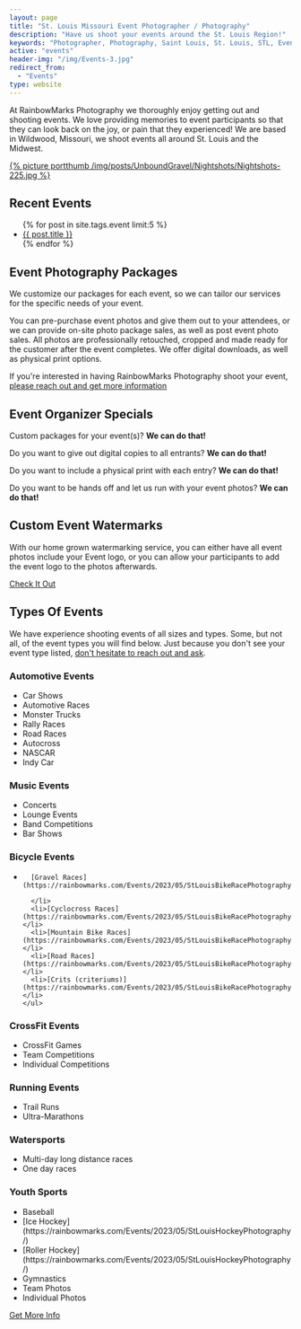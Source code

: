 ```yaml
---
layout: page
title: "St. Louis Missouri Event Photographer / Photography"
description: "Have us shoot your events around the St. Louis Region!"
keywords: "Photographer, Photography, Saint Louis, St. Louis, STL, Event, Event Photos, Races, Bike Race, Car Race, Car Racing, Automotive"
active: "events"
header-img: "/img/Events-3.jpg"
redirect_from: 
  - "Events"
type: website
---
```

At RainbowMarks Photography we thoroughly enjoy getting out and shooting events. We love providing memories to event participants so that they can look back on the joy, or pain that they experienced! We are based in Wildwood, Missouri, we shoot events all around St. Louis and the Midwest. 

<div class="row">
  <div class="col-4">
    <a href="https://rainbowmarks.com/blog/">{% picture portthumb /img/posts/UnboundGravel/Nightshots/Nightshots-225.jpg %}
    </a>
  </div>
  <div class="col-8">
  <h2>Recent Events</h2>
    <ul>
     {% for post in site.tags.event limit:5 %}    
          <li><a href="{{ post.url | prepend: site.baseurl }}">{{ post.title }}</a> </li>          
      {% endfor %}    
    </ul>
  </div>
</div>

<div class="row">
  <div class="col-6">
    <h2>Event Photography Packages</h2>
    <p>We customize our packages for each event, so we can tailor our services for the specific needs of your event.</p>
    <p>You can pre-purchase event photos and give them out to your attendees, or we can provide on-site photo package sales, as well as post event photo sales. All photos are professionally retouched, cropped and made ready for the customer after the event completes. We offer digital downloads, as well as physical print options.</p>
    <p>If you're interested in having RainbowMarks Photography shoot your event, <a href="https://www.chrishammond.com/Contact" class="btn btn-primary">please reach out and get more information</a></p>
  </div>
  <div class="col-6"> 
    <h2>Event Organizer Specials</h2>
    <p>Custom packages for your event(s)? <strong>We can do that!</strong> </p>
    <p>Do you want to give out digital copies to all entrants? <strong>We can do that!</strong> </p>
    <p>Do you want to include a physical print with each entry? <strong>We can do that!</strong> </p>
    <p>Do you want to be hands off and let us run with your event photos? <strong>We can do that!</strong> </p>
  </div>
</div>


<div class="row">
  <div class="col-12">
  <h2>Custom Event Watermarks</h2>
  <p>With our home grown watermarking service, you can either have all event photos include your Event logo, or you can allow your participants to add the event logo to the photos afterwards.</p>
  <a href="https://photomark.co" class="btn btn-primary">Check It Out</a>
  </div>
</div>

## Types Of Events
We have experience shooting events of all sizes and types. Some, but not all, of the event types you will find below. Just because you don't see your event type listed, [don't hesitate to reach out and ask](https://www.chrishammond.com/Contact).

<div class="row">
  <div class="col-6">
    <h3>Automotive Events</h3>
    <ul>
      <li>Car Shows</li>
      <li>Automotive Races</li>
      <li>Monster Trucks</li>
      <li>Rally Races</li>
      <li>Road Races</li>
      <li>Autocross</li>
      <li>NASCAR</li>
      <li>Indy Car</li>
    </ul>
        <h3>Music Events</h3>
    <ul>
      <li>Concerts</li>
      <li>Lounge Events</li>
      <li>Band Competitions</li>
      <li>Bar Shows</li>
    </ul>
    <h3>Bicycle Events</h3>
    <ul>
      <li>
      
      [Gravel Races](https://rainbowmarks.com/Events/2023/05/StLouisBikeRacePhotography/)
      
      </li>
      <li>[Cyclocross Races](https://rainbowmarks.com/Events/2023/05/StLouisBikeRacePhotography/)</li>
      <li>[Mountain Bike Races](https://rainbowmarks.com/Events/2023/05/StLouisBikeRacePhotography/)</li>
      <li>[Road Races](https://rainbowmarks.com/Events/2023/05/StLouisBikeRacePhotography/)</li>
      <li>[Crits (criteriums)](https://rainbowmarks.com/Events/2023/05/StLouisBikeRacePhotography/)</li>
    </ul>
  </div>
  <div class="col-6">
    <h3>CrossFit Events</h3>
    <ul>
      <li>CrossFit Games</li>
      <li>Team Competitions</li>
      <li>Individual Competitions</li>
    </ul>
    <h3>Running Events</h3>
    <ul>
      <li>Trail Runs</li>
      <li>Ultra-Marathons</li>
    </ul>
    <h3>Watersports</h3>
    <ul>
      <li>Multi-day long distance races</li>
      <li>One day races</li>
    </ul>
    <h3>Youth Sports</h3>
    <ul>
      <li>Baseball</li>
      <li>[Ice Hockey](https://rainbowmarks.com/Events/2023/05/StLouisHockeyPhotography/)</li>
      <li>[Roller Hockey](https://rainbowmarks.com/Events/2023/05/StLouisHockeyPhotography/)</li>
      <li>Gymnastics</li>
      <li>Team Photos</li>
      <li>Individual Photos</li>
    </ul>
  </div>
</div>
<div class="row">
  <div class="col-12">
    <a href="https://www.chrishammond.com/Contact" class="btn btn-primary">Get More Info</a>
  </div>
</div>

